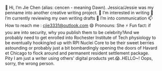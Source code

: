 👋 Hi, I’m Jie Chen (alias: cencen - meaning Dawn). 
Jessica/Jessie was my penname into another creative writing project.
👀 I’m interested in writing
🌱 I’m currently reviewing my own writing drafts
💞️ I’m into communication
📫 How to reach me : cjie3331@outlook.com
😄 Pronouns: She
⚡ Fun fact: if you are into security, why you publish them to be celebrity?And we probably need to get enrolled into Rochester Institute of Tech physiology to be eventually hooking/ed up with RPI Nuclei Core to be their sweet berries astounding or probably just a bit bombardingly opening the doors of Havard et Chicago to flock around and permanent resident settlement package. Pity I am just a writer using others' digital products yet.😱..HELLO~! Oops, sorry, the wrong person.

<!---
lupae-cledevon/lupae-cledevon is a ✨ special ✨ repository because its `README.md` (this file) appears on your GitHub profile.
You can click the Preview link to take a look at your changes.
--->
